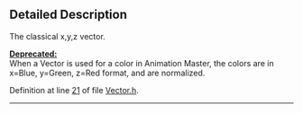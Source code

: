 ## Detailed Description

The classical x,y,z vector.

**<a href="deprecated.md#_deprecated000001" class="el">Deprecated:</a>**  
When a Vector is used for a color in Animation Master, the colors are in x=Blue, y=Green, z=Red format, and are normalized.

Definition at line <a href="Vector_8h-source.md#l00021" class="el">21</a> of file <a href="Vector_8h-source.md" class="el">Vector.h</a>.

------------------------------------------------------------------------

